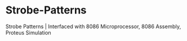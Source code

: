 # Strobe-Patterns
Strobe Patterns | Interfaced with 8086 Microprocessor, 8086 Assembly, Proteus Simulation
